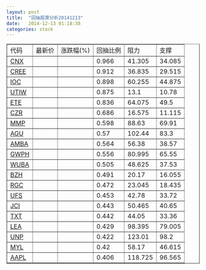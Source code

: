 ```yaml
---
layout: post
title:  "回抽股票分析20141213"
date:   2014-12-13 01:18:38
categories: stock
---
```

<script type="text/javascript">
var stockList = []
stockList.push('gb_cnx');
stockList.push('gb_cree');
stockList.push('gb_ioc');
stockList.push('gb_utiw');
stockList.push('gb_ete');
stockList.push('gb_czr');
stockList.push('gb_mmp');
stockList.push('gb_agu');
stockList.push('gb_amba');
stockList.push('gb_gwph');
stockList.push('gb_wuba');
stockList.push('gb_bzh');
stockList.push('gb_rgc');
stockList.push('gb_ufs');
stockList.push('gb_jci');
stockList.push('gb_txt');
stockList.push('gb_lea');
stockList.push('gb_unp');
stockList.push('gb_myl');
stockList.push('gb_aapl');
</script>
<table border="1">
 <tr>
 <td>代码</td>
 <td>最新价</td>
 <td>涨跌幅(%)</td>
 <td>回抽比例</td>
 <td>阻力</td>
 <td>支撑</td>
</tr>
  <tr id="cnx">
  <td><a href="http://stock.finance.sina.com.cn/usstock/quotes/CNX.html" target="_blank">CNX</a></td><td></td><td></td><td>0.966</td><td>41.305</td><td>34.085</td></tr>
  <tr id="cree">
  <td><a href="http://stock.finance.sina.com.cn/usstock/quotes/CREE.html" target="_blank">CREE</a></td><td></td><td></td><td>0.912</td><td>36.835</td><td>29.515</td></tr>
  <tr id="ioc">
  <td><a href="http://stock.finance.sina.com.cn/usstock/quotes/IOC.html" target="_blank">IOC</a></td><td></td><td></td><td>0.898</td><td>60.255</td><td>44.875</td></tr>
  <tr id="utiw">
  <td><a href="http://stock.finance.sina.com.cn/usstock/quotes/UTIW.html" target="_blank">UTIW</a></td><td></td><td></td><td>0.875</td><td>13.1</td><td>10.78</td></tr>
  <tr id="ete">
  <td><a href="http://stock.finance.sina.com.cn/usstock/quotes/ETE.html" target="_blank">ETE</a></td><td></td><td></td><td>0.836</td><td>64.075</td><td>49.5</td></tr>
  <tr id="czr">
  <td><a href="http://stock.finance.sina.com.cn/usstock/quotes/CZR.html" target="_blank">CZR</a></td><td></td><td></td><td>0.686</td><td>16.575</td><td>11.115</td></tr>
  <tr id="mmp">
  <td><a href="http://stock.finance.sina.com.cn/usstock/quotes/MMP.html" target="_blank">MMP</a></td><td></td><td></td><td>0.598</td><td>88.63</td><td>69.91</td></tr>
  <tr id="agu">
  <td><a href="http://stock.finance.sina.com.cn/usstock/quotes/AGU.html" target="_blank">AGU</a></td><td></td><td></td><td>0.57</td><td>102.44</td><td>83.3</td></tr>
  <tr id="amba">
  <td><a href="http://stock.finance.sina.com.cn/usstock/quotes/AMBA.html" target="_blank">AMBA</a></td><td></td><td></td><td>0.564</td><td>56.38</td><td>38.57</td></tr>
  <tr id="gwph">
  <td><a href="http://stock.finance.sina.com.cn/usstock/quotes/GWPH.html" target="_blank">GWPH</a></td><td></td><td></td><td>0.556</td><td>80.995</td><td>65.55</td></tr>
  <tr id="wuba">
  <td><a href="http://stock.finance.sina.com.cn/usstock/quotes/WUBA.html" target="_blank">WUBA</a></td><td></td><td></td><td>0.505</td><td>48.625</td><td>37.53</td></tr>
  <tr id="bzh">
  <td><a href="http://stock.finance.sina.com.cn/usstock/quotes/BZH.html" target="_blank">BZH</a></td><td></td><td></td><td>0.491</td><td>20.17</td><td>16.055</td></tr>
  <tr id="rgc">
  <td><a href="http://stock.finance.sina.com.cn/usstock/quotes/RGC.html" target="_blank">RGC</a></td><td></td><td></td><td>0.472</td><td>23.045</td><td>18.435</td></tr>
  <tr id="ufs">
  <td><a href="http://stock.finance.sina.com.cn/usstock/quotes/UFS.html" target="_blank">UFS</a></td><td></td><td></td><td>0.453</td><td>42.78</td><td>33.72</td></tr>
  <tr id="jci">
  <td><a href="http://stock.finance.sina.com.cn/usstock/quotes/JCI.html" target="_blank">JCI</a></td><td></td><td></td><td>0.443</td><td>50.465</td><td>40.65</td></tr>
  <tr id="txt">
  <td><a href="http://stock.finance.sina.com.cn/usstock/quotes/TXT.html" target="_blank">TXT</a></td><td></td><td></td><td>0.442</td><td>44.05</td><td>33.36</td></tr>
  <tr id="lea">
  <td><a href="http://stock.finance.sina.com.cn/usstock/quotes/LEA.html" target="_blank">LEA</a></td><td></td><td></td><td>0.429</td><td>98.395</td><td>79.005</td></tr>
  <tr id="unp">
  <td><a href="http://stock.finance.sina.com.cn/usstock/quotes/UNP.html" target="_blank">UNP</a></td><td></td><td></td><td>0.422</td><td>123.01</td><td>98.2</td></tr>
  <tr id="myl">
  <td><a href="http://stock.finance.sina.com.cn/usstock/quotes/MYL.html" target="_blank">MYL</a></td><td></td><td></td><td>0.42</td><td>58.17</td><td>46.615</td></tr>
  <tr id="aapl">
  <td><a href="http://stock.finance.sina.com.cn/usstock/quotes/AAPL.html" target="_blank">AAPL</a></td><td></td><td></td><td>0.406</td><td>118.725</td><td>96.565</td></tr>
</table>
